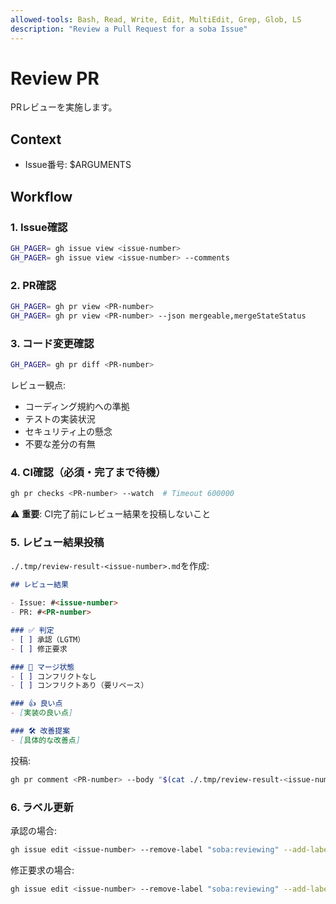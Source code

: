 ```yaml
---
allowed-tools: Bash, Read, Write, Edit, MultiEdit, Grep, Glob, LS
description: "Review a Pull Request for a soba Issue"
---
```


# Review PR

PRレビューを実施します。

## Context

- Issue番号: $ARGUMENTS

## Workflow

### 1. Issue確認

```bash
GH_PAGER= gh issue view <issue-number>
GH_PAGER= gh issue view <issue-number> --comments
```

### 2. PR確認

```bash
GH_PAGER= gh pr view <PR-number>
GH_PAGER= gh pr view <PR-number> --json mergeable,mergeStateStatus
```

### 3. コード変更確認

```bash
GH_PAGER= gh pr diff <PR-number>
```

レビュー観点:
- コーディング規約への準拠
- テストの実装状況
- セキュリティ上の懸念
- 不要な差分の有無

### 4. CI確認（必須・完了まで待機）

```bash
gh pr checks <PR-number> --watch  # Timeout 600000
```

⚠️ **重要**: CI完了前にレビュー結果を投稿しないこと

### 5. レビュー結果投稿

`./.tmp/review-result-<issue-number>.md`を作成:

```markdown
## レビュー結果

- Issue: #<issue-number>
- PR: #<PR-number>

### ✅ 判定
- [ ] 承認（LGTM）
- [ ] 修正要求

### 🔄 マージ状態
- [ ] コンフリクトなし
- [ ] コンフリクトあり（要リベース）

### 👍 良い点
- [実装の良い点]

### 🛠 改善提案
- [具体的な改善点]
```

投稿:
```bash
gh pr comment <PR-number> --body "$(cat ./.tmp/review-result-<issue-number>.md)"
```

### 6. ラベル更新

承認の場合:
```bash
gh issue edit <issue-number> --remove-label "soba:reviewing" --add-label "soba:done"
```

修正要求の場合:
```bash
gh issue edit <issue-number> --remove-label "soba:reviewing" --add-label "soba:requires-changes"
```
